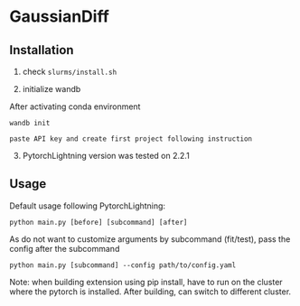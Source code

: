 # GaussianDiff

## Installation

1. check ```slurms/install.sh```

2. initialize wandb

After activating conda environment
```
wandb init

paste API key and create first project following instruction
```

3. PytorchLightning version was tested on 2.2.1

## Usage


Default usage following PytorchLightning:

```python main.py [before] [subcommand] [after]```

As do not want to customize arguments by subcommand (fit/test), pass the config after the subcommand

```python main.py [subcommand] --config path/to/config.yaml```

Note: when building extension using pip install, have to run on the cluster where the pytorch is installed.
After building, can switch to different cluster.